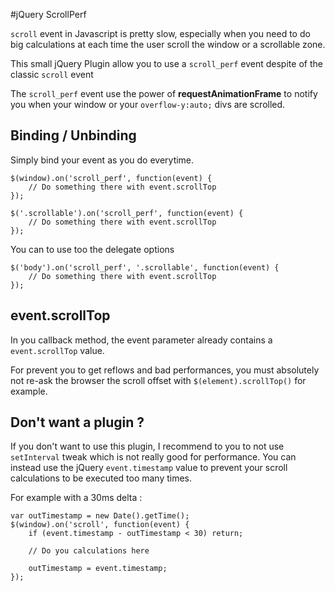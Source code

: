 #jQuery ScrollPerf



`scroll` event in Javascript is pretty slow, especially when you need to do big calculations at each time the user scroll the window or a scrollable zone.

This small jQuery Plugin allow you to use a `scroll_perf` event despite of the classic `scroll` event

The `scroll_perf` event use the power of **requestAnimationFrame** to notify you when your window or your `overflow-y:auto;` divs are scrolled.




## Binding / Unbinding

Simply bind your event as you do everytime.

    $(window).on('scroll_perf', function(event) {
        // Do something there with event.scrollTop
    });
    
    $('.scrollable').on('scroll_perf', function(event) {
        // Do something there with event.scrollTop
    }); 

You can to use too the delegate options
    
    $('body').on('scroll_perf', '.scrollable', function(event) {
        // Do something there with event.scrollTop
    });
    
    
## event.scrollTop

In you callback method, the event parameter already contains a `event.scrollTop` value.

For prevent you to get reflows and bad performances, you must absolutely not re-ask the browser the scroll offset with `$(element).scrollTop()` for example.



## Don't want a plugin ?

If you don't want to use this plugin, I recommend to you to not use `setInterval` tweak which is not really good for performance. You can instead use the jQuery `event.timestamp` value to prevent your scroll calculations to be executed too many times.

For example with a 30ms delta :
    
    var outTimestamp = new Date().getTime();
    $(window).on('scroll', function(event) {
        if (event.timestamp - outTimestamp < 30) return;
        
        // Do you calculations here
        
        outTimestamp = event.timestamp;
    });

